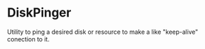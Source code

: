# DiskPinger
 Utility to ping a desired disk or resource to make a like "keep-alive" conection to it.
